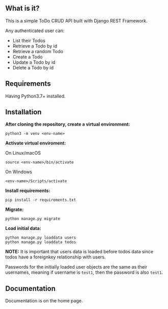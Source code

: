 ## What is it?

This is a simple ToDo CRUD API built with Django REST Framework.

Any authenticated user can:

- List their Todos
- Retrieve a Todo by id
- Retrieve a random Todo
- Create a Todo
- Update a Todo by id
- Delete a Todo by id
  
## Requirements

Having Python3.7+ installed.

## Installation

**After cloning the repository, create a virtual environment:**

```
python3 -m venv <env-name>
```

**Activate virtual enviroment:**

On Linux/macOS
```
source <env-name>/bin/activate
```

On Windows
```
<env-name>/Scripts/activate
```

**Install requirements:**

```
pip install -r requirements.txt
```

**Migrate:**
```
python manage.py migrate
```

**Load initial data:**
```
python manage.py loaddata users
python manage.py loaddata todos
```

**NOTE:** It is important that users data is loaded before todos data since todos have a foreignkey relationship with users.

Passwords for the initially loaded user objects are the same as their usernames, meaning if username is `test1`, then the password is also `test1`.

## Documentation

Documentation is on the home page.